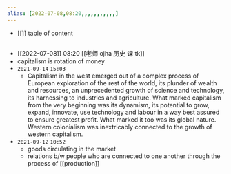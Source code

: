 ```yaml
---
alias: [2022-07-08,08:20,,,,,,,,,,,]
---
```

- [[]]
table of content
```toc
```

- [[2022-07-08]] 08:20 [[老师 ojha 历史 课 tk]]
- capitalism is rotation of money
- `2021-09-14` `15:03`
	- Capitalism in the west emerged out of a complex process of European exploration of the rest of the world, its plunder of wealth and resources, an unprecedented growth of science and technology, its harnessing to industries and agriculture. What marked capitalism from the very beginning was its dynamism, its potential to grow, expand, innovate, use technology and labour in a way best assured to ensure greatest profit. What marked it too was its global nature. Western colonialism was inextricably connected to the growth of western capitalism.
- `2021-09-12` `10:52`
	- goods circulating in the market
	- relations b/w people who are connected to one another through the process of [[production]]